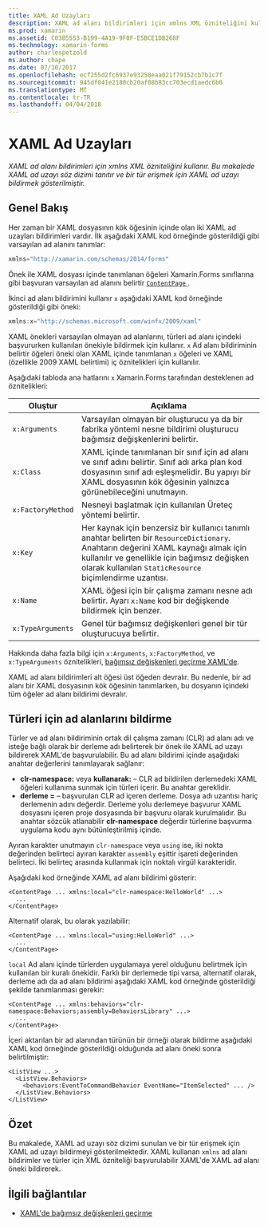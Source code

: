 ```yaml
---
title: XAML Ad Uzayları
description: XAML ad alanı bildirimleri için xmlns XML özniteliğini kullanır. Bu makalede XAML ad uzayı söz dizimi tanıtır ve bir tür erişmek için XAML ad uzayı bildirmek gösterilmiştir.
ms.prod: xamarin
ms.assetid: C03B5553-B199-4A19-9F0F-E5BCE1DB268F
ms.technology: xamarin-forms
author: charlespetzold
ms.author: chape
ms.date: 07/10/2017
ms.openlocfilehash: ecf255d2fc6937e93258eaa021f79152cb7b1c7f
ms.sourcegitcommit: 945df041e2180cb20af08b83cc703ecd1aedc6b0
ms.translationtype: MT
ms.contentlocale: tr-TR
ms.lasthandoff: 04/04/2018
---
```

# <a name="xaml-namespaces"></a>XAML Ad Uzayları

_XAML ad alanı bildirimleri için xmlns XML özniteliğini kullanır. Bu makalede XAML ad uzayı söz dizimi tanıtır ve bir tür erişmek için XAML ad uzayı bildirmek gösterilmiştir._

## <a name="overview"></a>Genel Bakış

Her zaman bir XAML dosyasının kök öğesinin içinde olan iki XAML ad uzayları bildirimleri vardır. İlk aşağıdaki XAML kod örneğinde gösterildiği gibi varsayılan ad alanını tanımlar:

```csharp
xmlns="http://xamarin.com/schemas/2014/forms"
```

Önek ile XAML dosyası içinde tanımlanan öğeleri Xamarin.Forms sınıflarına gibi başvuran varsayılan ad alanını belirtir [ `ContentPage` ](https://developer.xamarin.com/api/type/Xamarin.Forms.ContentPage/).

İkinci ad alanı bildirimini kullanır `x` aşağıdaki XAML kod örneğinde gösterildiği gibi öneki:

```csharp
xmlns:x="http://schemas.microsoft.com/winfx/2009/xaml"
```

XAML önekleri varsayılan olmayan ad alanlarını, türleri ad alanı içindeki başvururken kullanılan önekiyle bildirmek için kullanır. `x` Ad alanı bildiriminin belirtir öğeleri öneki olan XAML içinde tanımlanan `x` öğeleri ve XAML (özellikle 2009 XAML belirtimi) iç öznitelikleri için kullanılır.

Aşağıdaki tabloda ana hatlarını `x` Xamarin.Forms tarafından desteklenen ad öznitelikleri:

|Oluştur|Açıklama|
|--- |--- |
|`x:Arguments`|Varsayılan olmayan bir oluşturucu ya da bir fabrika yöntemi nesne bildirimi oluşturucu bağımsız değişkenlerini belirtir.|
|`x:Class`|XAML içinde tanımlanan bir sınıf için ad alanı ve sınıf adını belirtir. Sınıf adı arka plan kod dosyasının sınıf adı eşleşmelidir. Bu yapıyı bir XAML dosyasının kök öğesinin yalnızca görünebileceğini unutmayın.|
|`x:FactoryMethod`|Nesneyi başlatmak için kullanılan Üreteç yöntemi belirtir.|
|`x:Key`|Her kaynak için benzersiz bir kullanıcı tanımlı anahtar belirten bir `ResourceDictionary`. Anahtarın değerini XAML kaynağı almak için kullanılır ve genellikle için bağımsız değişken olarak kullanılan `StaticResource` biçimlendirme uzantısı.|
|`x:Name`|XAML öğesi için bir çalışma zamanı nesne adı belirtir. Ayarı `x:Name` kod bir değişkende bildirmek için benzer.|
|`x:TypeArguments`|Genel tür bağımsız değişkenleri genel bir tür oluşturucuya belirtir.|

Hakkında daha fazla bilgi için `x:Arguments`, `x:FactoryMethod`, ve `x:TypeArguments` öznitelikleri, [bağımsız değişkenleri geçirme XAML'de](~/xamarin-forms/xaml/passing-arguments.md).

XAML ad alanı bildirimleri alt öğesi üst öğeden devralır. Bu nedenle, bir ad alanı bir XAML dosyasının kök öğesinin tanımlarken, bu dosyanın içindeki tüm öğeler ad alanı bildirimi devralır.

## <a name="declaring-namespaces-for-types"></a>Türleri için ad alanlarını bildirme

Türler ve ad alanı bildiriminin ortak dil çalışma zamanı (CLR) ad alanı adı ve isteğe bağlı olarak bir derleme adı belirterek bir önek ile XAML ad uzayı bildirerek XAML'de başvurulabilir. Bu ad alanı bildirimi içinde aşağıdaki anahtar değerlerini tanımlayarak sağlanır:

- **clr-namespace:** veya **kullanarak:** – CLR ad bildirilen derlemedeki XAML öğeleri kullanıma sunmak için türleri içerir. Bu anahtar gereklidir.
- **derleme =** – başvurulan CLR ad içeren derleme. Dosya adı uzantısı hariç derlemenin adını değerdir. Derleme yolu derlemeye başvurur XAML dosyasını içeren proje dosyasında bir başvuru olarak kurulmalıdır. Bu anahtar sözcük atlanabilir **clr-namespace** değerdir türlerine başvurma uygulama kodu aynı bütünleştirilmiş içinde.

Ayıran karakter unutmayın `clr-namespace` veya `using` ise, iki nokta değerinden belirteci ayıran karakter `assembly` eşittir işareti değerinden belirteci. İki belirteç arasında kullanmak için noktalı virgül karakteridir.

Aşağıdaki kod örneğinde XAML ad alanı bildirimi gösterir:

```xaml
<ContentPage ... xmlns:local="clr-namespace:HelloWorld" ...>
  ...
</ContentPage>
```

Alternatif olarak, bu olarak yazılabilir:

```xaml
<ContentPage ... xmlns:local="using:HelloWorld" ...>
  ...
</ContentPage>
```

`local` Ad alanı içinde türlerden uygulamaya yerel olduğunu belirtmek için kullanılan bir kuralı önekidir. Farklı bir derlemede tipi varsa, alternatif olarak, derleme adı da ad alanı bildirimi aşağıdaki XAML kod örneğinde gösterildiği şekilde tanımlanması gerekir:

```xaml
<ContentPage ... xmlns:behaviors="clr-namespace:Behaviors;assembly=BehaviorsLibrary" ...>
  ...
</ContentPage>
```

İçeri aktarılan bir ad alanından türünün bir örneği olarak bildirme aşağıdaki XAML kod örneğinde gösterildiği olduğunda ad alanı öneki sonra belirtilmiştir:

```xaml
<ListView ...>
  <ListView.Behaviors>
    <behaviors:EventToCommandBehavior EventName="ItemSelected" ... />
  </ListView.Behaviors>
</ListView>
```

## <a name="summary"></a>Özet

Bu makalede, XAML ad uzayı söz dizimi sunulan ve bir tür erişmek için XAML ad uzayı bildirmeyi gösterilmektedir. XAML kullanan `xmlns` ad alanı bildirimler ve türler için XML özniteliği başvurulabilir XAML'de XAML ad alanı öneki bildirerek.


## <a name="related-links"></a>İlgili bağlantılar

- [XAML'de bağımsız değişkenleri geçirme](~/xamarin-forms/xaml/passing-arguments.md)
